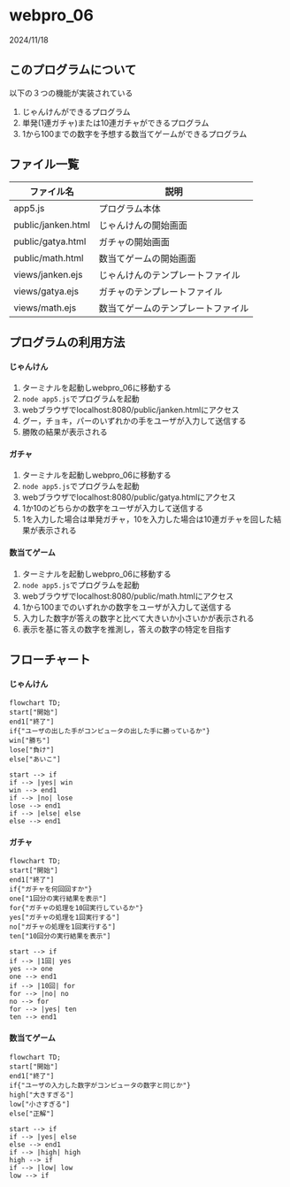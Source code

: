 # webpro_06
2024/11/18
## このプログラムについて
以下の３つの機能が実装されている
1. じゃんけんができるプログラム
1. 単発(1連ガチャ)または10連ガチャができるプログラム
1. 1から100までの数字を予想する数当てゲームができるプログラム
## ファイル一覧
ファイル名 | 説明
-|-
app5.js | プログラム本体
public/janken.html | じゃんけんの開始画面
public/gatya.html | ガチャの開始画面
public/math.html | 数当てゲームの開始画面
views/janken.ejs | じゃんけんのテンプレートファイル
views/gatya.ejs | ガチャのテンプレートファイル
views/math.ejs | 数当てゲームのテンプレートファイル

## プログラムの利用方法
#### じゃんけん
1. ターミナルを起動しwebpro_06に移動する
1. ```node app5.js```でプログラムを起動
1. webブラウザでlocalhost:8080/public/janken.htmlにアクセス
1. グー，チョキ，パーのいずれかの手をユーザが入力して送信する
1. 勝敗の結果が表示される
#### ガチャ
1. ターミナルを起動しwebpro_06に移動する
1. ```node app5.js```でプログラムを起動
1. webブラウザでlocalhost:8080/public/gatya.htmlにアクセス
1. 1か10のどちらかの数字をユーザが入力して送信する
1. 1を入力した場合は単発ガチャ，10を入力した場合は10連ガチャを回した結果が表示される
#### 数当てゲーム
1. ターミナルを起動しwebpro_06に移動する
1. ```node app5.js```でプログラムを起動
1. webブラウザでlocalhost:8080/public/math.htmlにアクセス
1. 1から100までのいずれかの数字をユーザが入力して送信する
1. 入力した数字が答えの数字と比べて大きいか小さいかが表示される
1. 表示を基に答えの数字を推測し，答えの数字の特定を目指す

## フローチャート
#### じゃんけん
```mermaid
flowchart TD;
start["開始"]
end1["終了"]
if{"ユーザの出した手がコンピュータの出した手に勝っているか"}
win["勝ち"]
lose["負け"]
else["あいこ"]

start --> if
if --> |yes| win
win --> end1
if --> |no| lose
lose --> end1
if --> |else| else
else --> end1
```

#### ガチャ
```mermaid
flowchart TD;
start["開始"]
end1["終了"]
if{"ガチャを何回回すか"}
one["1回分の実行結果を表示"]
for{"ガチャの処理を10回実行しているか"}
yes["ガチャの処理を1回実行する"]
no["ガチャの処理を1回実行する"]
ten["10回分の実行結果を表示"]

start --> if
if --> |1回| yes
yes --> one
one --> end1
if --> |10回| for
for --> |no| no
no --> for
for --> |yes| ten
ten --> end1
```

#### 数当てゲーム
```mermaid
flowchart TD;
start["開始"]
end1["終了"]
if{"ユーザの入力した数字がコンピュータの数字と同じか"}
high["大きすぎる"]
low["小さすぎる"]
else["正解"]

start --> if
if --> |yes| else
else --> end1
if --> |high| high
high --> if
if --> |low| low
low --> if
```


